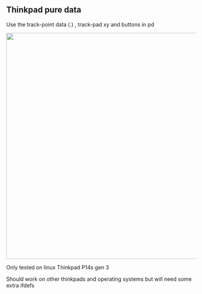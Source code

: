 ## Thinkpad pure data
Use the track-point data (.) , track-pad xy and buttons in pd

<img src="https://github.com/user-attachments/assets/b8c85ecd-8a40-4863-9576-3657b709245c" data-canonical-src="https://github.com/user-attachments/assets/b8c85ecd-8a40-4863-9576-3657b709245c" width="600" height="auto" />


Only tested on linux Thinkpad P14s gen 3

Should work on other thinkpads and operating systems but will need some extra ifdefs
